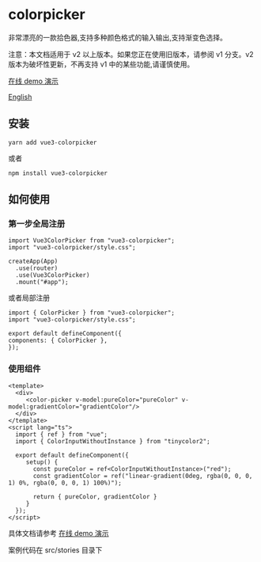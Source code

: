 # colorpicker

非常漂亮的一款拾色器,支持多种颜色格式的输入输出,支持渐变色选择。

注意：本文档适用于 v2 以上版本。如果您正在使用旧版本，请参阅 v1 分支。v2 版本为破坏性更新，不再支持 v1 中的某些功能,请谨慎使用。

[在线 demo 演示](https://aesoper101.github.io/vue3-colorpicker/)

[English](https://github.com/aesoper101/vue3-colorpicker/blob/main/README.md)

## 安装

```
yarn add vue3-colorpicker
```

或者

```
npm install vue3-colorpicker
```

## 如何使用

### 第一步全局注册

```
import Vue3ColorPicker from "vue3-colorpicker";
import "vue3-colorpicker/style.css";

createApp(App)
  .use(router)
  .use(Vue3ColorPicker)
  .mount("#app");
```

或者局部注册

```vue3
import { ColorPicker } from "vue3-colorpicker";
import "vue3-colorpicker/style.css";

export default defineComponent({
components: { ColorPicker },
});
```

### 使用组件

```vue3
<template>
  <div>
     <color-picker v-model:pureColor="pureColor" v-model:gradientColor="gradientColor"/>
  </div>
</template>
<script lang="ts">
  import { ref } from "vue";
  import { ColorInputWithoutInstance } from "tinycolor2";

  export default defineComponent({
     setup() {
       const pureColor = ref<ColorInputWithoutInstance>("red");
       const gradientColor = ref("linear-gradient(0deg, rgba(0, 0, 0, 1) 0%, rgba(0, 0, 0, 1) 100%)");

       return { pureColor, gradientColor }
     }
  });
</script>
```

具体文档请参考 [在线 demo 演示](https://aesoper101.github.io/vue3-colorpicker/)

案例代码在 src/stories 目录下
